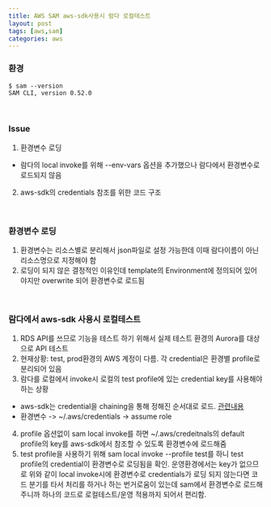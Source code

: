 ```yaml
---
title: AWS SAM aws-sdk사용시 람다 로컬테스트
layout: post
tags: [aws,sam]
categories: aws
---
```

[aws-sdk-conf-creds]:https://github.com/aws/aws-sdk-go#configuring-credentials
### 환경
```
$ sam --version
SAM CLI, version 0.52.0
```

<br/>

### Issue
1. 환경변수 로딩
  - 람다의 local invoke를 위해 --env-vars <json file> 옵션을 추가했으나 람다에서 환경변수로 로드되지 않음
2. aws-sdk의 credentials 참조를 위한 코드 구조

<!--more-->
<br/>

### 환경변수 로딩
1. 환경변수는 리소스별로 분리해서 json파일로 설정 가능한데 이때 람다이름이 아닌 리소스명으로 지정해야 함
2. 로딩이 되지 않은 결정적인 이유인데 template의 Environment에 정의되어 있어야지만 overwrite 되어 환경변수로 로드됨

<br/>

### 람다에서 aws-sdk 사용시 로컬테스트
1. RDS API를 쓰므로 기능을 테스트 하기 위해서 실제 테스트 환경의 Aurora를 대상으로 API 테스트
2. 현재상황: test, prod환경의 AWS 계정이 다름. 각 credential은 환경별 profile로 분리되어 있음
3. 람다를 로컬에서 invoke시 로컬의 test profile에 있는 credential key를 사용해야 하는 상황
  - aws-sdk는 credential을 chaining을 통해 정해진 순서대로 로드. [관련내용][aws-sdk-conf-creds]
  - 환경변수 -> ~/.aws/credentials -> assume role
4. profile 옵션없이 sam local invoke를 하면 ~/.aws/credeitnals의 default profile의 key를 aws-sdk에서 참조할 수 있도록 환경변수에 로드해줌
5. test profile을 사용하기 위해 sam local invoke --profile test를 하니 test profile의 credential이 환경변수로 로딩됨을 확인. 운영환경에서는 key가 없으므로 위와 같이 local invoke시에 환경변수로 credentials가 로딩 되지 않는다면 코드 분기를 타서 처리를 하거나 하는 번거로움이 있는데 sam에서 환경변수로 로드해주니까 하나의 코드로 로컬테스트/운영 적용까지 되어서 편리함.
